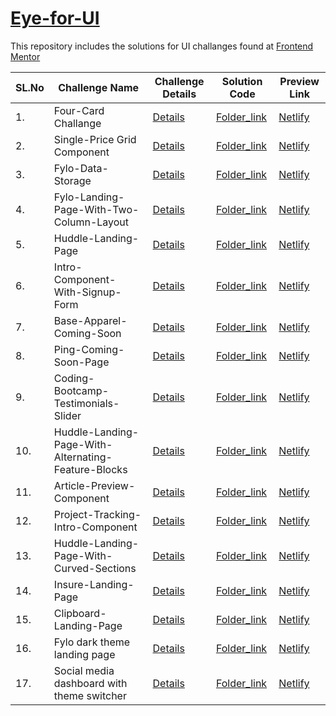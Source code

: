 # [Eye-for-UI](https://www.google.com) 

This repository includes the solutions for UI challanges found at [Frontend Mentor](https://www.frontendmentor.io/dashboard) 

| SL.No | Challenge Name                                     | Challenge Details                     | Solution Code                         | Preview Link
| ----- | -------------------------------------------------- | ------------------------------------- | ------------------------------------- | ----------------------------------- | 
| 1.    | Four-Card Challange                                | [Details](https://www.frontendmentor.io/challenges/four-card-feature-section-weK1eFYK)     | [Folder_link](https://github.com/guarmo/Eye-for-UI/tree/master/four-card-feature-master) | [Netlify](https://unruffled-shockley-efb4e6.netlify.app/)   |
| 2.    | Single-Price Grid Component                        | [Details](https://www.frontendmentor.io/challenges/single-price-grid-component-5ce41129d0ff452fec5abbbc)     | [Folder_link](https://github.com/guarmo/Eye-for-UI/tree/master/single-price-grid-component-master) | [Netlify](https://infallible-heyrovsky-62b144.netlify.app/)   |
| 3.    | Fylo-Data-Storage                                  | [Details](https://www.frontendmentor.io/challenges/fylo-data-storage-component-1dZPRbV5n)     | [Folder_link](https://github.com/guarmo/Eye-for-UI/tree/master/fylo-data-storage-component-master) | [Netlify](https://lucid-yalow-cf0e99.netlify.app/)   |
| 4.    | Fylo-Landing-Page-With-Two-Column-Layout           | [Details](https://www.frontendmentor.io/challenges/fylo-landing-page-with-two-column-layout-5ca5ef041e82137ec91a50f5)     | [Folder_link](https://github.com/guarmo/Eye-for-UI/tree/master/fylo-landing-page-master) | [Netlify](https://mystifying-pare-e42ea7.netlify.app/)   |
| 5.    | Huddle-Landing-Page                                | [Details](https://www.frontendmentor.io/challenges/huddle-landing-page-with-a-single-introductory-section-B_2Wvxgi0)     | [Folder_link](https://github.com/guarmo/Eye-for-UI/tree/master/huddle-landing-page-with-single-introductory-section-master) | [Netlify](https://brave-goldwasser-4cc1d3.netlify.app/)   |
| 6.    | Intro-Component-With-Signup-Form                   | [Details](https://www.frontendmentor.io/challenges/intro-component-with-signup-form-5cf91bd49edda32581d28fd1)     | [Folder_link](https://github.com/guarmo/Eye-for-UI/tree/master/intro-component-with-signup-form-master-master) | [Netlify](https://vibrant-bohr-7fe5b7.netlify.app/)   |
| 7.    | Base-Apparel-Coming-Soon                           | [Details](https://www.frontendmentor.io/challenges/base-apparel-coming-soon-page-5d46b47f8db8a7063f9331a0)     | [Folder_link](https://github.com/guarmo/Eye-for-UI/tree/master/base-apparel-coming-soon-master) | [Netlify](https://romantic-jepsen-0705cb.netlify.app/)   |
| 8.    | Ping-Coming-Soon-Page                              | [Details](https://www.frontendmentor.io/challenges/ping-single-column-coming-soon-page-5cadd051fec04111f7b848da)     | [Folder_link](https://github.com/guarmo/Eye-for-UI/tree/master/ping-coming-soon-page-master) | [Netlify](https://nifty-archimedes-6bcbf9.netlify.app/)   |
| 9.    | Coding-Bootcamp-Testimonials-Slider                | [Details](https://www.frontendmentor.io/challenges/coding-bootcamp-testimonials-slider-4FNyLA8JL)     | [Folder_link](https://github.com/guarmo/Eye-for-UI/tree/master/coding-bootcamp-testimonials-slider-master) | [Netlify](https://friendly-goldstine-a7a3ae.netlify.app/)   |
| 10.   | Huddle-Landing-Page-With-Alternating-Feature-Blocks| [Details](https://www.frontendmentor.io/challenges/huddle-landing-page-with-alternating-feature-blocks-5ca5f5981e82137ec91a5100)     | [Folder_link](https://github.com/guarmo/Eye-for-UI/tree/master/huddle-landing-page-with-alternating-feature-blocks-master) | [Netlify](https://suspicious-shockley-b11cc1.netlify.app/)   |
| 11.   | Article-Preview-Component                          | [Details](https://www.frontendmentor.io/challenges/article-preview-component-dYBN_pYFT)     | [Folder_link](https://github.com/guarmo/Eye-for-UI/tree/master/article-preview-master) | [Netlify](https://app.netlify.com/sites/upbeat-babbage-554976/overview)   |
| 12.   | Project-Tracking-Intro-Component                   | [Details](https://www.frontendmentor.io/challenges/project-tracking-intro-component-5d289097500fcb331a67d80e)     | [Folder_link](https://github.com/guarmo/Eye-for-UI/tree/master/project-tracking-intro-component-master-master) | [Netlify](https://hopeful-kepler-90c14c.netlify.app/)   |
| 13.   | Huddle-Landing-Page-With-Curved-Sections           | [Details](https://www.frontendmentor.io/challenges/huddle-landing-page-with-curved-sections-5ca5ecd01e82137ec91a50f2)     | [Folder_link](https://github.com/guarmo/Eye-for-UI/tree/master/huddle-landing-page-with-curved-section-master-master) | [Netlify](https://unruffled-panini-c9af28.netlify.app/)   |
| 14.   | Insure-Landing-Page                                | [Details](https://www.frontendmentor.io/challenges/insure-landing-page-uTU68JV8)     | [Folder_link](https://github.com/guarmo/Eye-for-UI/tree/master/insure-landing-page-master) | [Netlify](https://inspiring-borg-4e02e6.netlify.app/)   |
| 15.   | Clipboard-Landing-Page                             | [Details](https://www.frontendmentor.io/challenges/clipboard-landing-page-5cc9bccd6c4c91111378ecb9)     | [Folder_link](https://github.com/guarmo/Eye-for-UI/tree/master/clipboard-landing-page-master) | [Netlify](https://gifted-lichterman-d8f328.netlify.app/)   |
| 16.   | Fylo dark theme landing page                       | [Details](https://www.frontendmentor.io/challenges/fylo-dark-theme-landing-page-5ca5f2d21e82137ec91a50fd)     | [Folder_link](https://www.google.com) | [Netlify](https://www.google.com)   
| 17.   | Social media dashboard with theme switcher         | [Details](https://www.frontendmentor.io/challenges/social-media-dashboard-with-theme-switcher-6oY8ozp_H)     | [Folder_link](https://github.com/guarmo/Eye-for-UI/tree/master/social-media-dashboard-theme-switcher-master) | [Netlify](https://quirky-mayer-0d8e57.netlify.app/)   
